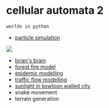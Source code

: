 # cellular automata 2

`worlds in python`

* [particle simulation](prtsim)

![](asset/eg1.gif)

* [brian's brain](brbr)
* [forest fire model](frfrmd)
* [epidemic modelling](epdm)
* [traffic flow modelling](trfl)
* [sunlight in kowloon walled city](sikc)
* snake movement 
* terrain generation
